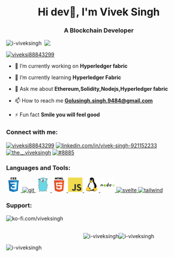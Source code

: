 <h1 align="center">Hi dev👋, I'm Vivek Singh</h1>
<h3 align="center">A Blockchain Developer</h3>

<img align="right" width="400" src="https://user-images.githubusercontent.com/55389276/140866485-8fb1c876-9a8f-4d6a-98dc-08c4981eaf70.gif">

 <p align="left"> <img src="https://komarev.com/ghpvc/?username=i-viveksingh&label=Profile%20views&color=0e75b6&style=flat" alt="i-viveksingh" /> </p>



<p align="left"> <a href="https://twitter.com/viveksi88843299" target="blank"><img src="https://img.shields.io/twitter/follow/viveksi88843299?logo=twitter&style=for-the-badge" alt="viveksi88843299" /></a> </p>

- 🔭 I’m currently working on **Hyperledger fabric**

- 🌱 I’m currently learning **Hyperledger Fabric**

- 💬 Ask me about **Ethereum,Solidity,Nodejs,Hyperledger fabric**

- 📫 How to reach me **Golusingh.singh.9484@gmail.com**

- ⚡ Fun fact   **Smile you will feel good**

<h3 align="left">Connect with me:</h3>
<p align="left">
<a href="https://twitter.com/viveksi88843299" target="blank"><img align="center" src="https://raw.githubusercontent.com/rahuldkjain/github-profile-readme-generator/master/src/images/icons/Social/twitter.svg" alt="viveksi88843299" height="30" width="40" /></a>
<a href="https://linkedin.com/in/linkedin.com/in/vivek-singh-921152233" target="blank"><img align="center" src="https://raw.githubusercontent.com/rahuldkjain/github-profile-readme-generator/master/src/images/icons/Social/linked-in-alt.svg" alt="linkedin.com/in/vivek-singh-921152233" height="30" width="40" /></a>
<a href="https://instagram.com/the._.viveksingh" target="blank"><img align="center" src="https://raw.githubusercontent.com/rahuldkjain/github-profile-readme-generator/master/src/images/icons/Social/instagram.svg" alt="the._.viveksingh" height="30" width="40" /></a>
<a href="https://discord.gg/#8885" target="blank"><img align="center" src="https://raw.githubusercontent.com/rahuldkjain/github-profile-readme-generator/master/src/images/icons/Social/discord.svg" alt="#8885" height="30" width="40" /></a>
</p>

<h3 align="left">Languages and Tools:</h3>
<p align="left"> <a href="https://www.w3schools.com/css/" target="_blank" rel="noreferrer"> <img src="https://raw.githubusercontent.com/devicons/devicon/master/icons/css3/css3-original-wordmark.svg" alt="css3" width="40" height="40"/> </a> <a href="https://git-scm.com/" target="_blank" rel="noreferrer"> <img src="https://www.vectorlogo.zone/logos/git-scm/git-scm-icon.svg" alt="git" width="40" height="40"/> </a> <a href="https://golang.org" target="_blank" rel="noreferrer"> <img src="https://raw.githubusercontent.com/devicons/devicon/master/icons/go/go-original.svg" alt="go" width="40" height="40"/> </a> <a href="https://www.w3.org/html/" target="_blank" rel="noreferrer"> <img src="https://raw.githubusercontent.com/devicons/devicon/master/icons/html5/html5-original-wordmark.svg" alt="html5" width="40" height="40"/> </a> <a href="https://developer.mozilla.org/en-US/docs/Web/JavaScript" target="_blank" rel="noreferrer"> <img src="https://raw.githubusercontent.com/devicons/devicon/master/icons/javascript/javascript-original.svg" alt="javascript" width="40" height="40"/> </a> <a href="https://www.linux.org/" target="_blank" rel="noreferrer"> <img src="https://raw.githubusercontent.com/devicons/devicon/master/icons/linux/linux-original.svg" alt="linux" width="40" height="40"/> </a> <a href="https://nodejs.org" target="_blank" rel="noreferrer"> <img src="https://raw.githubusercontent.com/devicons/devicon/master/icons/nodejs/nodejs-original-wordmark.svg" alt="nodejs" width="40" height="40"/> </a> <a href="https://svelte.dev" target="_blank" rel="noreferrer"> <img src="https://upload.wikimedia.org/wikipedia/commons/1/1b/Svelte_Logo.svg" alt="svelte" width="40" height="40"/> </a> <a href="https://tailwindcss.com/" target="_blank" rel="noreferrer"> <img src="https://www.vectorlogo.zone/logos/tailwindcss/tailwindcss-icon.svg" alt="tailwind" width="40" height="40"/> </a> </p>

<h3 align="left">Support:</h3>
<p><a href="https://ko-fi.com/ko-fi.com/viveksingh"> <img align="left" src="https://cdn.ko-fi.com/cdn/kofi3.png?v=3" height="50" width="210" alt="ko-fi.com/viveksingh" /></a></p><br><br>

<p><img align="left" src="https://github-readme-stats.vercel.app/api/top-langs?username=i-viveksingh&show_icons=true&locale=en&layout=compact" alt="i-viveksingh" /></p>

<p>&nbsp;<img align="left" src="https://github-readme-stats.vercel.app/api?username=i-viveksingh&show_icons=true&locale=en" alt="i-viveksingh" /></p>

<p><img align="centre" src="https://github-readme-streak-stats.herokuapp.com/?user=i-viveksingh&" alt="i-viveksingh" /></p>
